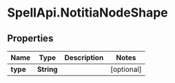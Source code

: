 # SpellApi.NotitiaNodeShape

## Properties
Name | Type | Description | Notes
------------ | ------------- | ------------- | -------------
**type** | **String** |  | [optional] 
